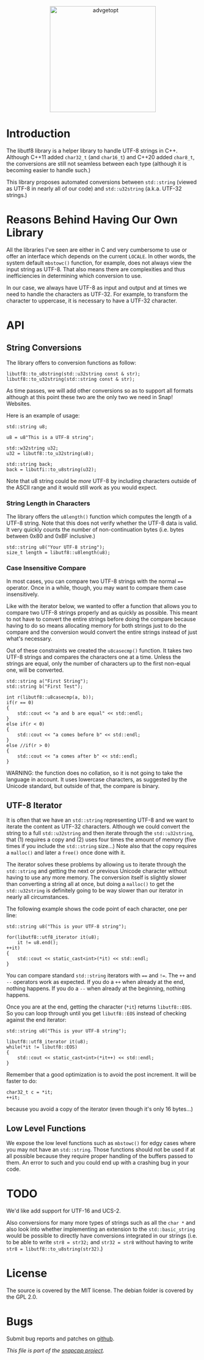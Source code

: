 
<p align="center">
<img alt="advgetopt" title="Advance getopt, a C++ library to handle your command line options and configuration files seamlessly."
src="https://snapwebsites.org/sites/snapwebsites.org/files/images/libutf8.png" width="277" height="277"/>
</p>

# Introduction

The libutf8 library is a helper library to handle UTF-8 strings in C++.
Although C++11 added `char32_t` (and `char16_t`) and C++20 added
`char8_t`, the conversions are still not seamless between each type
(although it is becoming easier to handle such.)

This library proposes automated conversions between `std::string` (viewed
as UTF-8 in nearly all of our code) and `std::u32string` (a.k.a. UTF-32
strings.)

# Reasons Behind Having Our Own Library

All the libraries I've seen are either in C and very cumbersome to use or
offer an interface which depends on the current `LOCALE`. In other words,
the system default `mbstowc()` function, for example, does not always view
the input string as UTF-8. That also means there are complexities and thus
inefficiencies in determining which conversion to use.

In our case, we always have UTF-8 as input and output and at times we need
to handle the characters as UTF-32. For example, to transform the character
to uppercase, it is necessary to have a UTF-32 character.

# API

## String Conversions

The library offers to conversion functions as follow:

    libutf8::to_u8string(std::u32string const & str);
    libutf8::to_u32string(std::string const & str);

As time passes, we will add other conversions so as to support all formats
although at this point these two are the only two we need in Snap! Websites.

Here is an example of usage:

    std::string u8;

    u8 = u8"This is a UTF-8 string";

    std::w32string u32;
    u32 = libutf8::to_u32string(u8);

    std::string back;
    back = libutfi::to_u8string(u32);

Note that u8 string could be _more_ UTF-8 by including characters outside
of the ASCII range and it would still work as you would expect.

### String Length in Characters

The library offers the `u8length()` function which computes the length of
a UTF-8 string. Note that this does not verify whether the UTF-8 data is
valid. It very quickly counts the number of non-continuation bytes (i.e.
bytes between 0x80 and 0xBF inclusive.)

    std::string u8("Your UTF-8 string");
    size_t length = libutf8::u8length(u8);

### Case Insensitive Compare

In most cases, you can compare two UTF-8 strings with the normal `==`
operator. Once in a while, though, you may want to compare them case
insensitively.

Like with the iterator below, we wanted to offer a function that allows
you to compare two UTF-8 strings properly and as quickly as possible.
This meant to not have to convert the entire strings before doing the
compare because having to do so means allocating memory for both
strings just to do the compare and the conversion would convert the
entire strings instead of just what's necessary.

Out of these constraints we created  the `u8casecmp()` function. It
takes two UTF-8 strings and compares the characters one at a time.
Unless the strings are equal, only the number of characters up to
the first non-equal one, will be converted.

    std::string a("First String");
    std::string b("First Test");

    int r(libutf8::u8casecmp(a, b));
    if(r == 0)
    {
    	std::cout << "a and b are equal" << std::endl;
    }
    else if(r < 0)
    {
    	std::cout << "a comes before b" << std::endl;
    }
    else //if(r > 0)
    {
    	std::cout << "a comes after b" << std::endl;
    }

WARNING: the function does no collation, so it is not going to take the
language in account. It uses lowercase characters, as suggested by the
Unicode standard, but outside of that, the compare is binary.

## UTF-8 Iterator

It is often that we have an `std::string` representing UTF-8 and we want
to iterate the content as UTF-32 characters. Although we could convert
the string to a full `std::u32string` and then iterate through the
`std::u32string`, that (1) requires a copy and (2) uses four times
the amount of memory (five times if you include the `std::string` size...)
Note also that the copy requires a `malloc()` and later a `free()` once
done with it.

The iterator solves these problems by allowing us to iterate through the
`std::string` and getting the next or previous Unicode character without
having to use any more memory. The conversion itself is slightly slower
than converting a string all at once, but doing a `malloc()` to get the
`std::u32string` is definitely going to be way slower than our iterator
in nearly all circumstances.

The following example shows the code point of each character, one per line:

    std::string u8("This is your UTF-8 string");

    for(libutf8::utf8_iterator it(u8);
    	it != u8.end();
	++it)
    {
    	std::cout << static_cast<int>(*it) << std::endl;
    }

You can compare standard `std::string` iterators with `==` and `!=`. The
`++` and `--` operators work as expected. If you do a `++` when already
at the end, nothing happens. If you do a `--` when already at the beginning,
nothing happens.

Once you are at the end, getting the character (`*it`) returns `libutf8::EOS`.
So you can loop through until you get `libutf8::EOS` instead of checking
against the end iterator:

    std::string u8("This is your UTF-8 string");

    libutf8::utf8_iterator it(u8);
    while(*it != libutf8::EOS)
    {
    	std::cout << static_cast<int>(*it++) << std::endl;
    }

Remember that a good optimization is to avoid the post increment. It will
be faster to do:

    char32_t c = *it;
    ++it;

because you avoid a copy of the iterator (even though it's only 16 bytes...)

## Low Level Functions

We expose the low level functions such as `mbstowc()` for edgy cases where
you may not have an `std::string`. Those functions should not be used if
at all possible because they require proper handling of the buffers passed
to them. An error to such and you could end up with a crashing bug in your
code.

# TODO

We'd like add support for UTF-16 and UCS-2.

Also conversions for many more types of strings such as all the `char *`
and also look into whether implementing an extension to the
`std::basic_string` would be possible to directly have conversions
integrated in our strings (i.e. to be able to write `str8 = str32;` and
`str32 = str8` without having to write `str8 = libutf8::to_u8string(str32)`.)


# License

The source is covered by the MIT license. The debian folder is covered
by the GPL 2.0.


# Bugs

Submit bug reports and patches on
[github](https://github.com/m2osw/libutf8/issues).


_This file is part of the [snapcpp project](https://snapwebsites.org/)._
